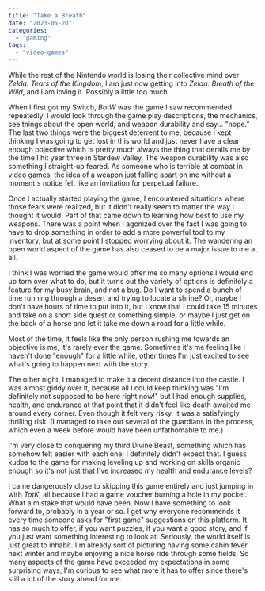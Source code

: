 ```yaml
---
title: "Take a Breath"
date: "2023-05-20"
categories: 
  - "gaming"
tags: 
  - "video-games"
---
```


While the rest of the Nintendo world is losing their collective mind over _Zelda: Tears of the Kingdom_, I am just now getting into _Zelda: Breath of the Wild_, and I am loving it. Possibly a little too much.

When I first got my Switch, _BotW_ was the game I saw recommended repeatedly. I would look through the game play descriptions, the mechanics, see things about the open world, and weapon durability and say... "nope." The last two things were the biggest deterrent to me, because I kept thinking I was going to get lost in this world and just never have a clear enough objective which is pretty much always the thing that derails me by the time I hit year three in Stardew Valley. The weapon durability was also something I straight-up feared. As someone who is terrible at combat in video games, the idea of a weapon just falling apart on me without a moment's notice felt like an invitation for perpetual failure.

Once I actually started playing the game, I encountered situations where those fears were realized, but it didn't really seem to matter the way I thought it would. Part of that came down to learning how best to use my weapons. There was a point when I agonized over the fact I was going to have to drop something in order to add a more powerful tool to my inventory, but at some point I stopped worrying about it. The wandering an open world aspect of the game has also ceased to be a major issue to me at all.

I think I was worried the game would offer me so many options I would end up torn over what to do, but it turns out the variety of options is definitely a feature for my busy brain, and not a bug. Do I want to spend a bunch of time running through a desert and trying to locate a shrine? Or, maybe I don't have hours of time to put into it, but I know that I could take 15 minutes and take on a short side quest or something simple, or maybe I just get on the back of a horse and let it take me down a road for a little while.

Most of the time, it feels like the only person rushing me towards an objective is me, it's rarely ever the game. Sometimes it's me feeling like I haven't done "enough" for a little while, other times I'm just excited to see what's going to happen next with the story.

The other night, I managed to make it a decent distance into the castle. I was almost giddy over it, because all I could keep thinking was "I'm definitely not supposed to be here right now!" but I had enough supplies, health, and endurance at that point that it didn't feel like death awaited me around every corner. Even though it felt very risky, it was a satisfyingly thrilling risk. (I managed to take out several of the guardians in the process, which even a week before would have been unfathomable to me.)

I'm very close to conquering my third Divine Beast, something which has somehow felt easier with each one; I definitely didn't expect that. I guess kudos to the game for making leveling up and working on skills organic enough so it's not just that I've increased my health and endurance levels?

I came dangerously close to skipping this game entirely and just jumping in with _TotK_, all because I had a game voucher burning a hole in my pocket. What a mistake that would have been. Now I have something to look forward to, probably in a year or so. I get why everyone recommends it every time someone asks for "first game" suggestions on this platform. It has so much to offer, if you want puzzles, if you want a good story, and if you just want something interesting to look at. Seriously, the world itself is just great to inhabit. I'm already sort of picturing having some cabin fever next winter and maybe enjoying a nice horse ride through some fields. So many aspects of the game have exceeded my expectations in some surprising ways, I'm curious to see what more it has to offer since there's still a lot of the story ahead for me.
